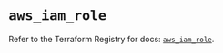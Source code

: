 # `aws_iam_role`

Refer to the Terraform Registry for docs: [`aws_iam_role`](https://registry.terraform.io/providers/hashicorp/aws/6.6.0/docs/resources/iam_role).
